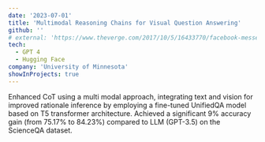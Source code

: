 ```yaml
---
date: '2023-07-01'
title: 'Multimodal Reasoning Chains for Visual Question Answering'
github: ''
# external: 'https://www.theverge.com/2017/10/5/16433770/facebook-messenger-apple-music-bot-song-streaming'
tech:
  - GPT 4
  - Hugging Face
company: 'University of Minnesota'
showInProjects: true
---
```


Enhanced CoT using a multi modal approach, integrating text and vision for improved rationale inference by employing a fine-tuned UnifiedQA model based on T5 transformer architecture. Achieved a significant 9% accuracy gain (from 75.17% to 84.23%) compared to LLM (GPT-3.5) on the ScienceQA dataset. 